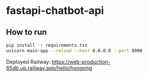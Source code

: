 # fastapi-chatbot-api

## How to run
```bash
pip install -r requirements.txt
uvicorn main:app --reload --host 0.0.0.0 --port 8000
```

Deployed Railway: https://web-production-65db.up.railway.app/hello/hongong
